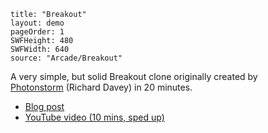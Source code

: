 ```
title: "Breakout"
layout: demo
pageOrder: 1
SWFHeight: 480
SWFWidth: 640
source: "Arcade/Breakout"
```

A very simple, but solid Breakout clone originally created by [Photonstorm](http://www.photonstorm.com/)&nbsp;(Richard Davey)&nbsp;in 20 minutes.

*   [Blog post](http://www.photonstorm.com/tags/breakout)
*   [YouTube video (10 mins, sped up)](http://www.youtube.com/watch?v=JUG2XRV3i78)